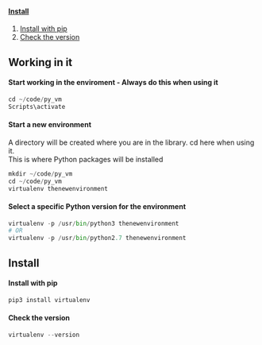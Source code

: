 
#### [Install](https://github.com/dmfow/CheatSheets/blob/main/Python%20Virtualenv.md#install-1)
1. [Install with pip](https://github.com/dmfow/CheatSheets/blob/main/Python%20Virtualenv.md#install-with-pip)
2. [Check the version](https://github.com/dmfow/CheatSheets/blob/main/Python%20Virtualenv.md#check-the-version)


## Working in it

#### Start working in the enviroment - Always do this when using it
```python
cd ~/code/py_vm
Scripts\activate
```



#### Start a new environment
A directory will be created where you are in the library. cd here when using it.
<br>
This is where Python packages will be installed
```python
mkdir ~/code/py_vm
cd ~/code/py_vm
virtualenv thenewenvironment
```

#### Select a specific Python version for the environment
```python
virtualenv -p /usr/bin/python3 thenewenvironment
# OR
virtualenv -p /usr/bin/python2.7 thenewenvironment
```



## Install

#### Install with pip
```python
pip3 install virtualenv
```


#### Check the version
```python
virtualenv --version
```


